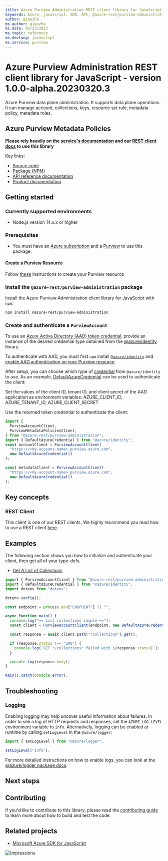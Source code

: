 ```yaml
---
title: Azure Purview Administration REST client library for JavaScript
keywords: Azure, javascript, SDK, API, @azure-rest/purview-administration, purview
author: qiaozha
ms.author: qiaozha
ms.date: 03/23/2023
ms.topic: reference
ms.devlang: javascript
ms.service: purview
---
```

# Azure Purview Administration REST client library for JavaScript - version 1.0.0-alpha.20230320.3 


Azure Purview data plane administration. It supports data plane operations. It can manage account, collections, keys, resource set rule, metadata policy, metadata roles.

## Azure Purview Metadata Policies

**Please rely heavily on the [service's documentation][account_product_documentation] and our [REST client docs][rest_client] to use this library**

Key links:

- [Source code][source_code]
- [Package (NPM)][account_npm]
- [API reference documentation][account_ref_docs]
- [Product documentation][account_product_documentation]

## Getting started

### Currently supported environments

- Node.js version 14.x.x or higher

### Prerequisites

- You must have an [Azure subscription][azure_subscription] and a [Purview][purview_resource] to use this package.

#### Create a Purview Resource

Follow [these][purview_resource] instructions to create your Purview resource

### Install the `@azure-rest/purview-administration` package

Install the Azure Purview Administration client library for JavaScript with `npm`:

```bash
npm install @azure-rest/purview-administration
```

### Create and authenticate a `PurviewAccount`

To use an [Azure Active Directory (AAD) token credential][authenticate_with_token],
provide an instance of the desired credential type obtained from the
[@azure/identity][azure_identity_credentials] library.

To authenticate with AAD, you must first `npm` install [`@azure/identity`][azure_identity_npm] and
[enable AAD authentication on your Purview resource][enable_aad]

After setup, you can choose which type of [credential][azure_identity_credentials] from `@azure/identity` to use.
As an example, [DefaultAzureCredential][default_azure_credential]
can be used to authenticate the client:

Set the values of the client ID, tenant ID, and client secret of the AAD application as environment variables:
AZURE_CLIENT_ID, AZURE_TENANT_ID, AZURE_CLIENT_SECRET

Use the returned token credential to authenticate the client:

```typescript
import {
  PurviewAccountClient,
  PurviewMetadataPoliciesClient,
} from "@azure-rest/purview-administration";
import { DefaultAzureCredential } from "@azure/identity";
const accountClient = PurviewAccountClient(
  "https://<my-account-name>.purview.azure.com",
  new DefaultAzureCredential()
);

const metadataClient = PurviewAccountClient(
  "https://<my-account-name>.purview.azure.com",
  new DefaultAzureCredential()
);
```

## Key concepts

### REST Client

This client is one of our REST clients. We highly recommend you read how to use a REST client [here][rest_client].

## Examples

The following section shows you how to initialize and authenticate your client, then get all of your type-defs.

- [Get A List of Collections](#get-a-list-of-collections "Get A List of Collections")

```typescript
import { PurviewAccountClient } from "@azure-rest/purview-administration";
import { DefaultAzureCredential } from "@azure/identity";
import dotenv from "dotenv";

dotenv.config();

const endpoint = process.env["ENDPOINT"] || "";

async function main() {
  console.log("== List collections sample ==");
  const client = PurviewAccountClient(endpoint, new DefaultAzureCredential());

  const response = await client.path("/collections").get();

  if (response.status !== "200") {
    console.log(`GET "/collections" failed with ${response.status}`);
  }

  console.log(response.body);
}

main().catch(console.error);
```

## Troubleshooting

### Logging

Enabling logging may help uncover useful information about failures. In order to see a log of HTTP requests and responses, set the `AZURE_LOG_LEVEL` environment variable to `info`. Alternatively, logging can be enabled at runtime by calling `setLogLevel` in the `@azure/logger`:

```javascript
import { setLogLevel } from "@azure/logger";

setLogLevel("info");
```

For more detailed instructions on how to enable logs, you can look at the [@azure/logger package docs](https://github.com/Azure/azure-sdk-for-js/tree/main/sdk/core/logger).

## Next steps

## Contributing

If you'd like to contribute to this library, please read the [contributing guide](https://github.com/Azure/azure-sdk-for-js/blob/main/CONTRIBUTING.md) to learn more about how to build and test the code.

## Related projects

- [Microsoft Azure SDK for JavaScript](https://github.com/Azure/azure-sdk-for-js)

![Impressions](https://azure-sdk-impressions.azurewebsites.net/api/impressions/azure-sdk-for-js%2Fsdk%2Fpurview%2Fpurview-account-rest%2FREADME.png)

[account_product_documentation]: https://azure.microsoft.com/services/purview/
[rest_client]: https://github.com/Azure/azure-sdk-for-js/blob/main/documentation/rest-clients.md
[source_code]: https://github.com/Azure/azure-sdk-for-js/tree/main/sdk/purview/purview-catalog-rest
[account_npm]: https://www.npmjs.com/org/azure-rest
[account_ref_docs]: https://azure.github.io/azure-sdk-for-js
[azure_subscription]: https://azure.microsoft.com/free/
[purview_resource]: /azure/purview/create-catalog-portal
[authenticate_with_token]: /azure/purview/tutorial-using-rest-apis#create-a-service-principal-application
[azure_identity_credentials]: https://github.com/Azure/azure-sdk-for-js/tree/main/sdk/identity/identity#credentials
[azure_identity_npm]: https://www.npmjs.com/package/@azure/identity
[enable_aad]: /azure/purview/create-catalog-portal#add-a-security-principal-to-a-data-plane-role
[default_azure_credential]: https://github.com/Azure/azure-sdk-for-js/tree/main/sdk/identity/identity#defaultazurecredential

